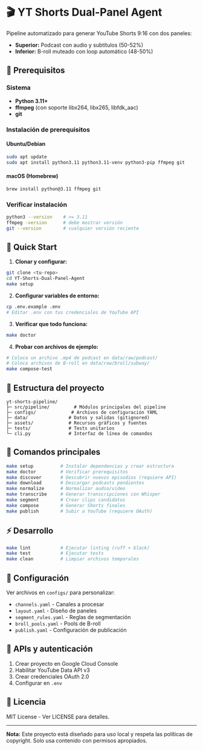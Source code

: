 # 🎬 YT Shorts Dual-Panel Agent

Pipeline automatizado para generar YouTube Shorts 9:16 con dos paneles:
- **Superior:** Podcast con audio y subtítulos (50-52%)
- **Inferior:** B-roll muteado con loop automático (48-50%)

## 🔧 Prerequisitos

### Sistema
- **Python 3.11+**
- **ffmpeg** (con soporte libx264, libx265, libfdk_aac)
- **git**

### Instalación de prerequisitos

#### Ubuntu/Debian
```bash
sudo apt update
sudo apt install python3.11 python3.11-venv python3-pip ffmpeg git
```

#### macOS (Homebrew)
```bash
brew install python@3.11 ffmpeg git
```

### Verificar instalación
```bash
python3 --version    # >= 3.11
ffmpeg -version      # debe mostrar versión
git --version        # cualquier versión reciente
```

## 🚀 Quick Start

1. **Clonar y configurar:**
```bash
git clone <tu-repo>
cd YT-Shorts-Dual-Panel-Agent
make setup
```

2. **Configurar variables de entorno:**
```bash
cp .env.example .env
# Editar .env con tus credenciales de YouTube API
```

3. **Verificar que todo funciona:**
```bash
make doctor
```

4. **Probar con archivos de ejemplo:**
```bash
# Coloca un archivo .mp4 de podcast en data/raw/podcast/
# Coloca archivos de B-roll en data/raw/broll/subway/
make compose-test
```

## 📁 Estructura del proyecto

```
yt-shorts-pipeline/
├─ src/pipeline/         # Módulos principales del pipeline
├─ configs/             # Archivos de configuración YAML
├─ data/               # Datos y salidas (gitignored)
├─ assets/             # Recursos gráficos y fuentes
├─ tests/              # Tests unitarios
└─ cli.py              # Interfaz de línea de comandos
```

## 🎯 Comandos principales

```bash
make setup          # Instalar dependencias y crear estructura
make doctor         # Verificar prerequisitos
make discover       # Descubrir nuevos episodios (requiere API)
make download       # Descargar podcasts pendientes
make normalize      # Normalizar audio/video
make transcribe     # Generar transcripciones con Whisper
make segment        # Crear clips candidatos
make compose        # Generar Shorts finales
make publish        # Subir a YouTube (requiere OAuth)
```

## ⚡ Desarrollo

```bash
make lint           # Ejecutar linting (ruff + black)
make test           # Ejecutar tests
make clean          # Limpiar archivos temporales
```

## 📝 Configuración

Ver archivos en `configs/` para personalizar:
- `channels.yaml` - Canales a procesar
- `layout.yaml` - Diseño de paneles
- `segment_rules.yaml` - Reglas de segmentación
- `broll_pools.yaml` - Pools de B-roll
- `publish.yaml` - Configuración de publicación

## 🔐 APIs y autenticación

1. Crear proyecto en Google Cloud Console
2. Habilitar YouTube Data API v3
3. Crear credenciales OAuth 2.0
4. Configurar en `.env`

## 📄 Licencia

MIT License - Ver LICENSE para detalles.

---

**Nota:** Este proyecto está diseñado para uso local y respeta las políticas de copyright. Solo usa contenido con permisos apropiados.
